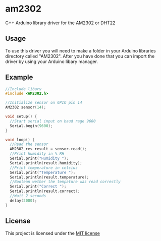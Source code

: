 # am2302
C++ Arduino library driver for the AM2302 or DHT22

## Usage
To use this driver you will need to make a folder in your Arduino libraries directory called "AM2302". After you have done that you can import the driver by using your Arduino libary manager.

## Example

```C
//Include libary
#include <AM2302.h>

//Initialize sensor on GPIO pin 14
AM2302 sensor(14);

void setup() {
  //Start serial input on baud rage 9600
  Serial.begin(9600);
}

void loop() {
  //Read the sensor
  AM2302_res result = sensor.read();
  //Print humidity in % RH
  Serial.print("Humidity ");
  Serial.println(result.humidity);
  //Print temperature in celcius
  Serial.print("Temperature ");
  Serial.println(result.temperature);
  //Boolean wether the tempature was read correctly
  Serial.print("Correct ");
  Serial.println(result.correct);
  //Wait 2 seconds
  delay(2000);
}
```

## License
This project is licensed under the [MIT license](https://opensource.org/licenses/MIT)
